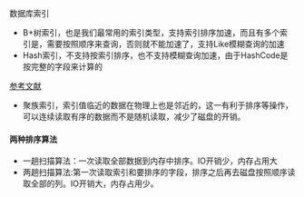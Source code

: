 数据库索引
- B+树索引，也是我们最常用的索引类型，支持索引排序加速，而且有多个索引是，需要按照顺序来查询，否则就不能加速了，支持Like模糊查询的加速
- Hash索引，不支持按索引排序，也不支持模糊查询加速，由于HashCode是按完整的字段来计算的

<a href="http://www.cnblogs.com/hustcat/archive/2009/10/28/1591648.html">参考文献</a>
- 聚族索引，索引值临近的数据在物理上也是邻近的，这一有利于排序等操作，可以连续读取有序的数据而不是随机读取，减少了磁盘的开销。

#### 两种排序算法
- 一趟扫描算法：一次读取全部数据到内存中排序。IO开销少，内存占用大
- 两趟扫描算法:第一次读取索引和要排序的字段，排序之后再去磁盘按照顺序读取全部的列。IO开销大，内存占用少。
